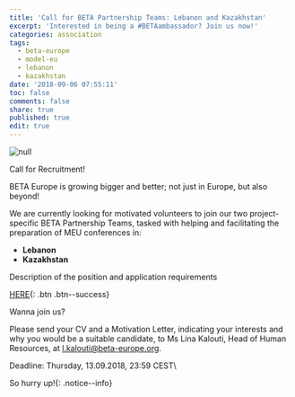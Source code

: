 ```yaml
---
title: 'Call for BETA Partnership Teams: Lebanon and Kazakhstan'
excerpt: 'Interested in being a #BETAambassador? Join us now!'
categories: association
tags:
  - beta-europe
  - model-eu
  - lebanon
  - kazakhstan
date: '2018-09-06 07:55:11'
toc: false
comments: false
share: true
published: true
edit: true
---
```

![null](/assets/images/14479819_763307860475402_7627674594925883006_n.jpg)

Call for Recruitment!

BETA Europe is growing bigger and better; not just in Europe, but also beyond!

We are currently looking for motivated volunteers to join our two project-specific BETA Partnership Teams, tasked with helping and facilitating the preparation of MEU conferences in:

* **Lebanon**
* **Kazakhstan**

Description of the position and application requirements 

[HERE](https://drive.google.com/file/d/1XJ45CpGEQhVoJzGOfOrXeXaYDlk8NZ2A/view?usp=sharing){: .btn .btn--success}

Wanna join us? 

Please send your CV and a Motivation Letter, indicating your interests and why you would be a suitable candidate, to Ms Lina Kalouti, Head of Human Resources, at l.kalouti@beta-europe.org.

Deadline: Thursday, 13.09.2018, 23:59 CEST\


So hurry up!{: .notice--info}
